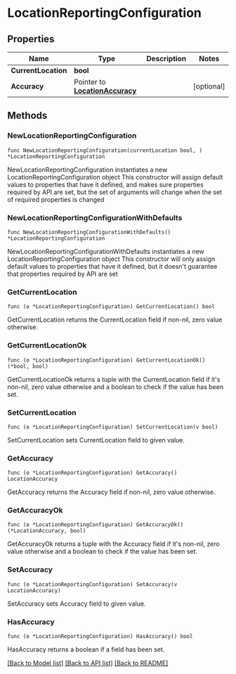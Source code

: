 # LocationReportingConfiguration

## Properties

Name | Type | Description | Notes
------------ | ------------- | ------------- | -------------
**CurrentLocation** | **bool** |  | 
**Accuracy** | Pointer to [**LocationAccuracy**](LocationAccuracy.md) |  | [optional] 

## Methods

### NewLocationReportingConfiguration

`func NewLocationReportingConfiguration(currentLocation bool, ) *LocationReportingConfiguration`

NewLocationReportingConfiguration instantiates a new LocationReportingConfiguration object
This constructor will assign default values to properties that have it defined,
and makes sure properties required by API are set, but the set of arguments
will change when the set of required properties is changed

### NewLocationReportingConfigurationWithDefaults

`func NewLocationReportingConfigurationWithDefaults() *LocationReportingConfiguration`

NewLocationReportingConfigurationWithDefaults instantiates a new LocationReportingConfiguration object
This constructor will only assign default values to properties that have it defined,
but it doesn't guarantee that properties required by API are set

### GetCurrentLocation

`func (o *LocationReportingConfiguration) GetCurrentLocation() bool`

GetCurrentLocation returns the CurrentLocation field if non-nil, zero value otherwise.

### GetCurrentLocationOk

`func (o *LocationReportingConfiguration) GetCurrentLocationOk() (*bool, bool)`

GetCurrentLocationOk returns a tuple with the CurrentLocation field if it's non-nil, zero value otherwise
and a boolean to check if the value has been set.

### SetCurrentLocation

`func (o *LocationReportingConfiguration) SetCurrentLocation(v bool)`

SetCurrentLocation sets CurrentLocation field to given value.


### GetAccuracy

`func (o *LocationReportingConfiguration) GetAccuracy() LocationAccuracy`

GetAccuracy returns the Accuracy field if non-nil, zero value otherwise.

### GetAccuracyOk

`func (o *LocationReportingConfiguration) GetAccuracyOk() (*LocationAccuracy, bool)`

GetAccuracyOk returns a tuple with the Accuracy field if it's non-nil, zero value otherwise
and a boolean to check if the value has been set.

### SetAccuracy

`func (o *LocationReportingConfiguration) SetAccuracy(v LocationAccuracy)`

SetAccuracy sets Accuracy field to given value.

### HasAccuracy

`func (o *LocationReportingConfiguration) HasAccuracy() bool`

HasAccuracy returns a boolean if a field has been set.


[[Back to Model list]](../README.md#documentation-for-models) [[Back to API list]](../README.md#documentation-for-api-endpoints) [[Back to README]](../README.md)


